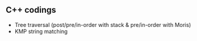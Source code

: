 ## C++ codings
+ Tree traversal (post/pre/in-order with stack & pre/in-order with Moris)
+ KMP string matching
